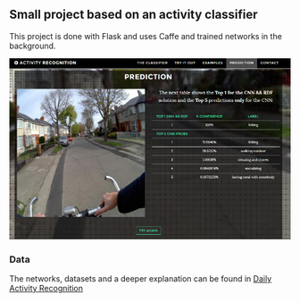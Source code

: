 ## Small project based on an activity classifier

This project is done with Flask and uses Caffe and trained networks in the background.

![Snapshot](snapshots/1.png)

### Data

The networks, datasets and a deeper explanation can be found in [Daily Activity Recognition](https://github.com/hermetico/TFG)
